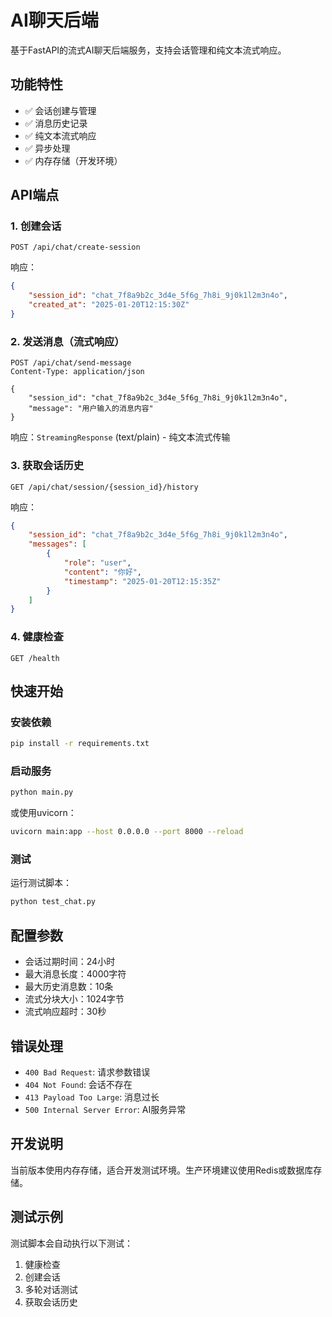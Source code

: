 # AI聊天后端

基于FastAPI的流式AI聊天后端服务，支持会话管理和纯文本流式响应。

## 功能特性

- ✅ 会话创建与管理
- ✅ 消息历史记录
- ✅ 纯文本流式响应
- ✅ 异步处理
- ✅ 内存存储（开发环境）

## API端点

### 1. 创建会话
```http
POST /api/chat/create-session
```
响应：
```json
{
    "session_id": "chat_7f8a9b2c_3d4e_5f6g_7h8i_9j0k1l2m3n4o",
    "created_at": "2025-01-20T12:15:30Z"
}
```

### 2. 发送消息（流式响应）
```http
POST /api/chat/send-message
Content-Type: application/json

{
    "session_id": "chat_7f8a9b2c_3d4e_5f6g_7h8i_9j0k1l2m3n4o",
    "message": "用户输入的消息内容"
}
```
响应：`StreamingResponse` (text/plain) - 纯文本流式传输

### 3. 获取会话历史
```http
GET /api/chat/session/{session_id}/history
```
响应：
```json
{
    "session_id": "chat_7f8a9b2c_3d4e_5f6g_7h8i_9j0k1l2m3n4o",
    "messages": [
        {
            "role": "user",
            "content": "你好",
            "timestamp": "2025-01-20T12:15:35Z"
        }
    ]
}
```

### 4. 健康检查
```http
GET /health
```

## 快速开始

### 安装依赖
```bash
pip install -r requirements.txt
```

### 启动服务
```bash
python main.py
```
或使用uvicorn：
```bash
uvicorn main:app --host 0.0.0.0 --port 8000 --reload
```

### 测试
运行测试脚本：
```bash
python test_chat.py
```

## 配置参数

- 会话过期时间：24小时
- 最大消息长度：4000字符
- 最大历史消息数：10条
- 流式分块大小：1024字节
- 流式响应超时：30秒

## 错误处理

- `400 Bad Request`: 请求参数错误
- `404 Not Found`: 会话不存在
- `413 Payload Too Large`: 消息过长
- `500 Internal Server Error`: AI服务异常

## 开发说明

当前版本使用内存存储，适合开发测试环境。生产环境建议使用Redis或数据库存储。

## 测试示例

测试脚本会自动执行以下测试：
1. 健康检查
2. 创建会话
3. 多轮对话测试
4. 获取会话历史
